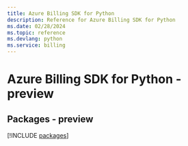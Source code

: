 ```yaml
---
title: Azure Billing SDK for Python
description: Reference for Azure Billing SDK for Python
ms.date: 02/28/2024
ms.topic: reference
ms.devlang: python
ms.service: billing
---
```

# Azure Billing SDK for Python - preview
## Packages - preview
[!INCLUDE [packages](billing-index.md)]